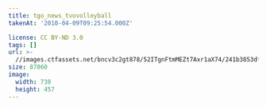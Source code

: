 ```yaml
---
title: tgo_news_tvovolleyball
takenAt: '2010-04-09T09:25:54.000Z'

license: CC BY-ND 3.0
tags: []
url: >-
  //images.ctfassets.net/bncv3c2gt878/52ITgnFtmMEZt7Axr1aX74/241b3853dfef472f399182c2c44f3452/tgo_news_tvovolleyball_4504430245_o
size: 87860
image:
  width: 738
  height: 457
---
```

